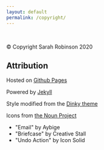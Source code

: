 ```yaml
---
layout: default
permalink: /copyright/
---
```


<br>

&copy; Copyright Sarah Robinson 2020

## Attribution

Hosted on [Github Pages](https://pages.github.com)

Powered by [Jekyll](https://jekyllrb.com)

Style modified from the [Dinky theme](https://github.com/pages-themes/dinky)

Icons from [the Noun Project](http://thenounproject.com/)
* "Email" by Aybige
* "Briefcase" by Creative Stall
* "Undo Action" by Icon Solid  




<br>
<br>
